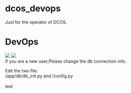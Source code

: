 # dcos_devops
Just for the operator of DCOS.
# DevOps
<img src="https://travis-ci.org/guohongze/adminset.svg?branch=master"></img> 
<img src="https://img.shields.io/hexpm/l/plug.svg"></img>
<br>
If you are a new user,Please change the db connection info.

Edit the two file:
<br>
/app/db/db_init.py and /config.py<br>
<br>
test
